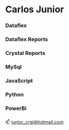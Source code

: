 # Carlos Junior

 

### Dataflex 
### Dataflex Reports    
### Crystal Reports  
### MySql
### JavaScript   
### Python   
### PowerBi
###                                                                                                                    



📫  junior_crgj@hotmail.com
